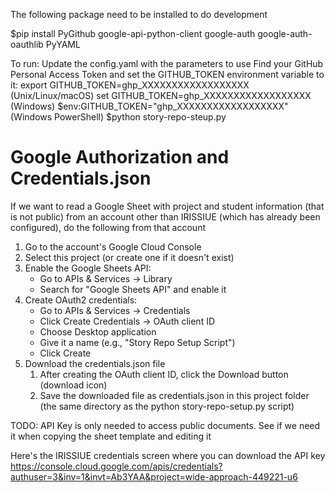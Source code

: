 
The following package need to be installed to do development

$pip install PyGithub google-api-python-client google-auth google-auth-oauthlib PyYAML

To run:
Update the config.yaml with the parameters to use
Find your GitHub Personal Access Token and set the GITHUB_TOKEN environment variable to it:
    export GITHUB_TOKEN=ghp_XXXXXXXXXXXXXXXXXX (Unix/Linux/macOS)
    set GITHUB_TOKEN=ghp_XXXXXXXXXXXXXXXXXX (Windows)
    $env:GITHUB_TOKEN="ghp_XXXXXXXXXXXXXXXXXX" (Windows PowerShell)
$python story-repo-steup.py

# Google Authorization and Credentials.json
If we want to read a Google Sheet with project and student information (that
is not public) from an
account other than IRISSIUE (which has already been configured), do the following
from that account
1. Go to the account's Google Cloud Console
2. Select this project (or create one if it doesn't exist)
3. Enable the Google Sheets API:
    - Go to APIs & Services -> Library
    - Search for "Google Sheets API" and enable it
4. Create OAuth2 credentials:
    - Go to APIs & Services -> Credentials
    - Click Create Credentials -> OAuth client ID
    - Choose Desktop application
    - Give it a name (e.g., "Story Repo Setup Script")
    - Click Create
5. Download the credentials.json file
    1. After creating the OAuth client ID, click the Download button (download icon)
    2. Save the downloaded file as credentials.json in this project folder (the same directory as the python story-repo-setup.py script)


TODO: API Key is only needed to access public documents. See if we need it when copying the sheet template and editing it

Here's the IRISSIUE credentials screen where you can download the API key
https://console.cloud.google.com/apis/credentials?authuser=3&inv=1&invt=Ab3YAA&project=wide-approach-449221-u6


